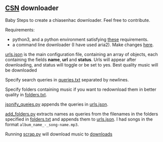## [CSN](http://chiasenhac.vn) downloader

Baby Steps to create a chiasenhac downloader. Feel free to contribute.

Requirements:
  - python3, and a python environment satisfying [these](requirements.txt) requirements.
  - a command line downloader (I have used aria2). Make changes [here](scrap.py#L33).

[urls.json](urls.json) is the main configuration file, containing an array of objects, each containing the fields **name**, **url** and **status**.
Urls will appear after downloading, and status will toggle or be set to yes. Best quality music will be downloaded

Specify search queries in [queries.txt](queries.txt) separated by newlines.

Specify folders containing music if you want to redownload them in better quality in [folders.txt](folders.txt).

[jsonify_queies.py](jsonify_queies.py) appends the queries in [urls.json](urls.json).

[add_folders.py](add_folders.py) extracts names as queries from the filenames in the folders specified in [folders.txt](folders.txt) and appends them to [urls.json](urls.json). I had songs in the format `album_name_-_song-name.mp3`.

Running [scrap.py](scrap.py) will download music to [downloads](downloads/)
